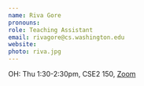 ```yaml
---
name: Riva Gore
pronouns: 
role: Teaching Assistant
email: rivagore@cs.washington.edu
website: 
photo: riva.jpg
---
```


OH: Thu 1:30-2:30pm, CSE2 150, [Zoom](https://washington.zoom.us/j/94132731109)
